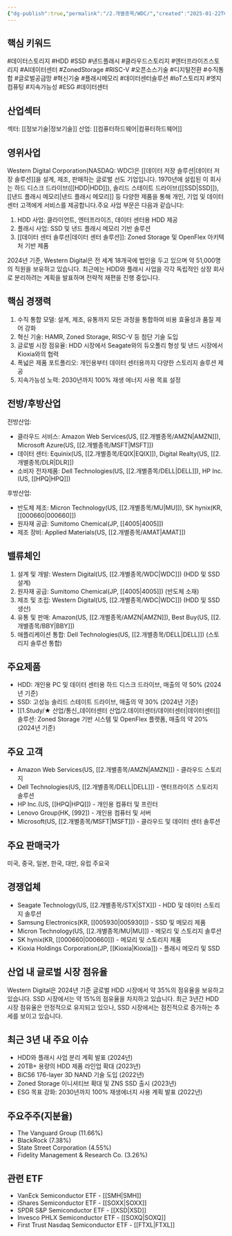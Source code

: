```yaml
---
{"dg-publish":true,"permalink":"/2.개별종목/WDC/","created":"2025-01-22T06:56:52.099+09:00","updated":"2025-07-29T21:37:05.382+09:00"}
---
```


## 핵심 키워드

#데이터스토리지 #HDD #SSD #낸드플래시 #클라우드스토리지 #엔터프라이즈스토리지 #AI데이터센터 #ZonedStorage #RISC-V #오픈소스기술 #디지털전환 #수직통합 #글로벌공급망 #혁신기술 #플래시메모리 #데이터센터솔루션 #IoT스토리지 #엣지컴퓨팅 #지속가능성 #ESG #데이터센터 

## 산업섹터

섹터: [[정보기술\|정보기술]]
산업: [[컴퓨터하드웨어\|컴퓨터하드웨어]]

## 영위사업

Western Digital Corporation(NASDAQ: WDC)은 [[데이터 저장 솔루션\|데이터 저장 솔루션]]을 설계, 제조, 판매하는 글로벌 선도 기업입니다. 1970년에 설립된 이 회사는 하드 디스크 드라이브([[HDD\|HDD]]), 솔리드 스테이트 드라이브([[SSD\|SSD]]), [[낸드 플래시 메모리\|낸드 플래시 메모리]] 등 다양한 제품을 통해 개인, 기업 및 데이터 센터 고객에게 서비스를 제공합니다.주요 사업 부문은 다음과 같습니다:

1. HDD 사업: 클라이언트, 엔터프라이즈, 데이터 센터용 HDD 제공
2. 플래시 사업: SSD 및 낸드 플래시 메모리 기반 솔루션
3. [[데이터 센터 솔루션\|데이터 센터 솔루션]]: Zoned Storage 및 OpenFlex 아키텍처 기반 제품

2024년 기준, Western Digital은 전 세계 18개국에 법인을 두고 있으며 약 51,000명의 직원을 보유하고 있습니다. 최근에는 HDD와 플래시 사업을 각각 독립적인 상장 회사로 분리하려는 계획을 발표하며 전략적 재편을 진행 중입니다.

## 핵심 경쟁력

1. 수직 통합 모델: 설계, 제조, 유통까지 모든 과정을 통합하여 비용 효율성과 품질 제어 강화
2. 혁신 기술: HAMR, Zoned Storage, RISC-V 등 첨단 기술 도입
3. 글로벌 시장 점유율: HDD 시장에서 Seagate와의 듀오폴리 형성 및 낸드 시장에서 Kioxia와의 협력
4. 폭넓은 제품 포트폴리오: 개인용부터 데이터 센터용까지 다양한 스토리지 솔루션 제공
5. 지속가능성 노력: 2030년까지 100% 재생 에너지 사용 목표 설정

## 전방/후방산업

전방산업:

- 클라우드 서비스: Amazon Web Services(US, [[2.개별종목/AMZN\|AMZN]]), Microsoft Azure(US, [[2.개별종목/MSFT\|MSFT]])
- 데이터 센터: Equinix(US, [[2.개별종목/EQIX\|EQIX]]), Digital Realty(US, [[2.개별종목/DLR\|DLR]])
- 소비자 전자제품: Dell Technologies(US, [[2.개별종목/DELL\|DELL]]), HP Inc.(US, [[HPQ\|HPQ]])

후방산업:

- 반도체 제조: Micron Technology(US, [[2.개별종목/MU\|MU]]), SK hynix(KR, [[000660\|000660]])
- 원자재 공급: Sumitomo Chemical(JP, [[4005\|4005]])
- 제조 장비: Applied Materials(US, [[2.개별종목/AMAT\|AMAT]])

## 밸류체인

1. 설계 및 개발: Western Digital(US, [[2.개별종목/WDC\|WDC]]) (HDD 및 SSD 설계)
2. 원자재 공급: Sumitomo Chemical(JP, [[4005\|4005]]) (반도체 소재)
3. 제조 및 조립: Western Digital(US, [[2.개별종목/WDC\|WDC]]) (HDD 및 SSD 생산)
4. 유통 및 판매: Amazon(US, [[2.개별종목/AMZN\|AMZN]]), Best Buy(US, [[2.개별종목/BBY\|BBY]])
5. 애플리케이션 통합: Dell Technologies(US, [[2.개별종목/DELL\|DELL]]) (스토리지 솔루션 통합)

## 주요제품

- HDD: 개인용 PC 및 데이터 센터용 하드 디스크 드라이브, 매출의 약 50% (2024년 기준)
- SSD: 고성능 솔리드 스테이트 드라이브, 매출의 약 30% (2024년 기준)
- [[1.Study/★ 산업/통신_데이터센터 산업/2.데이터센터/데이터센터\|데이터센터]] 솔루션: Zoned Storage 기반 시스템 및 OpenFlex 플랫폼, 매출의 약 20% (2024년 기준)

## 주요 고객

- Amazon Web Services(US, [[2.개별종목/AMZN\|AMZN]]) - 클라우드 스토리지
- Dell Technologies(US, [[2.개별종목/DELL\|DELL]]) - 엔터프라이즈 스토리지 솔루션
- HP Inc.(US, [[HPQ\|HPQ]]) - 개인용 컴퓨터 및 프린터
- Lenovo Group(HK, [992]) - 개인용 컴퓨터 및 서버
- Microsoft(US, [[2.개별종목/MSFT\|MSFT]]) - 클라우드 및 데이터 센터 솔루션

## 주요 판매국가

미국, 중국, 일본, 한국, 대만, 유럽 주요국

## 경쟁업체

- Seagate Technology(US, [[2.개별종목/STX\|STX]]) - HDD 및 데이터 스토리지 솔루션
- Samsung Electronics(KR, [[005930\|005930]]) - SSD 및 메모리 제품
- Micron Technology(US, [[2.개별종목/MU\|MU]]) - 메모리 및 스토리지 솔루션
- SK hynix(KR, [[000660\|000660]]) - 메모리 및 스토리지 제품
- Kioxia Holdings Corporation(JP, [[Kioxia\|Kioxia]]) - 플래시 메모리 및 SSD

## 산업 내 글로벌 시장 점유율

Western Digital은 2024년 기준 글로벌 HDD 시장에서 약 35%의 점유율을 보유하고 있습니다. SSD 시장에서는 약 15%의 점유율을 차지하고 있습니다. 최근 3년간 HDD 시장 점유율은 안정적으로 유지되고 있으나, SSD 시장에서는 점진적으로 증가하는 추세를 보이고 있습니다.

## 최근 3년 내 주요 이슈

- HDD와 플래시 사업 분리 계획 발표 (2024년)
- 20TB+ 용량의 HDD 제품 라인업 확대 (2023년)
- BiCS6 176-layer 3D NAND 기술 도입 (2022년)
- Zoned Storage 이니셔티브 확대 및 ZNS SSD 출시 (2023년)
- ESG 목표 강화: 2030년까지 100% 재생에너지 사용 계획 발표 (2022년)

## 주요주주(지분율)

- The Vanguard Group (11.66%)
- BlackRock (7.38%)
- State Street Corporation (4.55%)
- Fidelity Management & Research Co. (3.26%)

## 관련 ETF

- VanEck Semiconductor ETF - [[SMH\|SMH]]
- iShares Semiconductor ETF - [[SOXX\|SOXX]]
- SPDR S&P Semiconductor ETF - [[XSD\|XSD]]
- Invesco PHLX Semiconductor ETF - [[SOXQ\|SOXQ]]
- First Trust Nasdaq Semiconductor ETF - [[FTXL\|FTXL]]